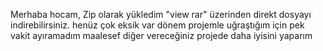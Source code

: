 Merhaba hocam,
Zip olarak yükledim "view rar" üzerinden direkt dosyayı indirebilirsiniz.
henüz çok eksik var dönem projemle uğraştığım için pek vakit ayıramadım maalesef 
diğer vereceğiniz projede daha iyisini yaparım
